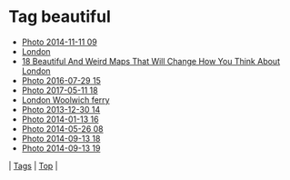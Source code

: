 <!--
title: Tag beautiful
date: 2020-06-28T15:26:58.317Z
tags:
-->
# Tag beautiful

 * [Photo 2014-11-11 09](102351958969.md)
 * [London](105020950857.md)
 * [18 Beautiful And Weird Maps That Will Change How You Think About London](118940051457.md)
 * [Photo 2016-07-29 15](148151711769.md)
 * [Photo 2017-05-11 18](160556564249.md)
 * [London Woolwich ferry](162050736894.md)
 * [Photo 2013-12-30 14](71635443050.md)
 * [Photo 2014-01-13 16](73213824221.md)
 * [Photo 2014-05-26 08](86880311837.md)
 * [Photo 2014-09-13 18](97402176047.md)
 * [Photo 2014-09-13 19](97407776509.md)

| [Tags](tags.md) | [Top](index.md) |
